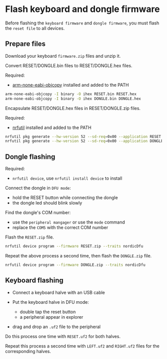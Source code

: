 # Flash keyboard and dongle firmware

Before flashing the `keyboard firmware` and `dongle firmware`, you must flash the `reset file` to all devices.



## Prepare files

Download your keyboard `firmware.zip` files and unzip it.

Convert RESET/DONGLE.bin files to RESET/DONGLE.hex files.

Required:
- [arm-none-eabi-objcopy](https://developer.arm.com/tools-and-software/open-source-software/developer-tools/gnu-toolchain/gnu-rm/downloads) installed and added to the PATH

```bash
arm-none-eabi-objcopy -I binary -O ihex RESET.bin RESET.hex
arm-none-eabi-objcopy -I binary -O ihex DONGLE.bin DONGLE.hex
```

Encapsulate RESET/DONGLE.hex files in RESET/DONGLE.zip files.

Required:
- [nrfutil](https://www.nordicsemi.com/Products/Development-tools/nRF-Util) installed and added to the PATH

```bash
nrfutil pkg generate --hw-version 52 --sd-req=0x00 --application RESET.hex --application-version 1 RESET.zip
nrfutil pkg generate --hw-version 52 --sd-req=0x00 --application DONGLE.hex --application-version 1 DONGLE.zip
```



## Dongle flashing

Required:
- `nrfutil device`, use `nrfutil install device` to install

Connect the dongle in `DFU mode`:
- hold the RESET button while connecting the dongle
- the dongle led should blink slowly

Find the dongle's COM number:
- use the `peripheral mangager` or use the `mode` command
- replace the `COM5` with the correct COM number

Flash the `RESET.zip` file.

```bash
nrfutil device program --firmware RESET.zip --traits nordicDfu
```

Repeat the above process a second time, then flash the `DONGLE.zip` file.

```bash
nrfutil device program --firmware DONGLE.zip --traits nordicDfu

```



## Keyboard flashing

- Connect a keyboard halve with an USB cable
  
- Put the keyboard halve in DFU mode:
  - double tap the reset button
  - a peripheral appear in explorer

- drag and drop an `.uf2` file to the peripheral

Do this process one time with `RESET.uf2` for both halves.

Repeat this process a second time with `LEFT.uf2` and `RIGHT.uf2` files for the corresponding halves.
